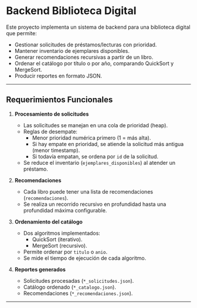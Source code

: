 # Backend Biblioteca Digital

Este proyecto implementa un sistema de backend para una biblioteca digital que permite:

- Gestionar solicitudes de préstamos/lecturas con prioridad.
- Mantener inventario de ejemplares disponibles.
- Generar recomendaciones recursivas a partir de un libro.
- Ordenar el catálogo por título o por año, comparando QuickSort y MergeSort.
- Producir reportes en formato JSON.

---

## Requerimientos Funcionales

1. **Procesamiento de solicitudes**
   - Las solicitudes se manejan en una cola de prioridad (heap).
   - Reglas de desempate:
     - Menor prioridad numérica primero (1 = más alta).
     - Si hay empate en prioridad, se atiende la solicitud más antigua (menor timestamp).
     - Si todavía empatan, se ordena por `id` de la solicitud.
   - Se reduce el inventario (`ejemplares_disponibles`) al atender un préstamo.

2. **Recomendaciones**
   - Cada libro puede tener una lista de recomendaciones (`recomendaciones`).
   - Se realiza un recorrido recursivo en profundidad hasta una profundidad máxima configurable.

3. **Ordenamiento del catálogo**
   - Dos algoritmos implementados:
     - QuickSort (iterativo).
     - MergeSort (recursivo).
   - Permite ordenar por `titulo` o `anio`.
   - Se mide el tiempo de ejecución de cada algoritmo.

4. **Reportes generados**
   - Solicitudes procesadas (`*_solicitudes.json`).
   - Catálogo ordenado (`*_catalogo.json`).
   - Recomendaciones (`*_recomendaciones.json`).

---


